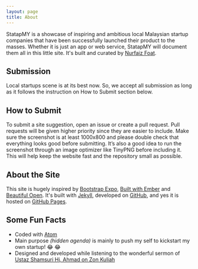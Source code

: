 ```yaml
---
layout: page
title: About
---
```


<!-- <p class="message">
  Hey there! This page is included as an example. Feel free to customize it for your own use upon downloading. Carry on!
</p> -->

StatapMY is a showcase of inspiring and ambitious local Malaysian startup companies that have been successfully launched their product to the masses. Whether it is just an app or web service, StatapMY will document them all in this little site. It's built and curated by [Nurfaiz Foat](http://nrfz.org).

<!-- There are currently two themes built on Poole:

* [Hyde](http://hyde.getpoole.com)
* [Lanyon](http://lanyon.getpoole.com)

Learn more and contribute on [GitHub](https://github.com/poole). -->

## Submission

Local startups scene is at its best now. So, we accept all submission as long as it follows the instruction on How to Submit section below.

## How to Submit

To submit a site suggestion, open an issue or create a pull request. Pull requests will be given higher priority since they are easier to include. Make sure the screenshot is at least 1000x800 and please double check that everything looks good before submitting. It’s also a good idea to run the screenshot through an image optimizer like TinyPNG before including it. This will help keep the website fast and the repository small as possible.

## About the Site

This site is hugely inspired by [Bootstrap Expo](http://expo.getbootstrap.com/), [Built with Ember](http://builtwithember.io/) and [Beautiful Open](http://beautifulopen.com). It's built with [Jekyll](http://jekyllrb.com), developed on [GitHub](http://github.com), and yes it is hosted on [GitHub Pages](https://pages.github.com/).

## Some Fun Facts

* Coded with [Atom](https://atom.io/)
* Main purpose *(hidden agenda)* is mainly to push my self to kickstart my own startup! 😂 😂
* Designed and developed while listening to the wonderful sermon of [Ustaz Shamsuri Hj. Ahmad on Zon Kuliah](https://www.facebook.com/zonkuliah)


<!-- Some fun facts about the setup of this project include:

* Built for [Jekyll](http://jekyllrb.com)
* Developed on GitHub and hosted for free on [GitHub Pages](https://pages.github.com)
* Coded with [Sublime Text 2](http://sublimetext.com), an amazing code editor
* Designed and developed while listening to music like [Blood Bros Trilogy](https://soundcloud.com/maddecent/sets/blood-bros-series)

Have questions or suggestions? Feel free to [open an issue on GitHub](https://github.com/poole/issues/new) or [ask me on Twitter](https://twitter.com/mdo).

Thanks for reading! -->
